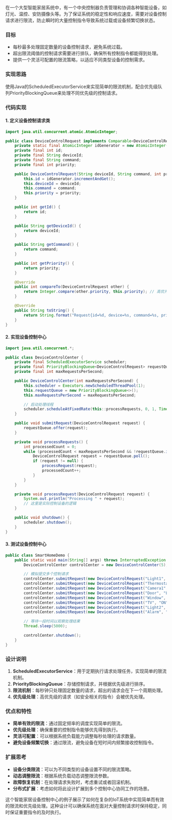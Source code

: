 <font style="color:rgba(0, 0, 0, 0.82);">在一个大型智能家居系统中，有一个中央控制器负责管理和协调各种智能设备，如灯光、温控、安防摄像头等。为了保证系统的稳定性和响应速度，需要对设备控制请求进行限流，防止瞬时的大量控制指令导致系统过载或设备频繁切换状态。</font>

### <font style="color:rgba(0, 0, 0, 0.82);">目标</font>
+ <font style="color:rgba(0, 0, 0, 0.82);">每秒最多处理固定数量的设备控制请求，避免系统过载。</font>
+ <font style="color:rgba(0, 0, 0, 0.82);">超出限流阈值的控制请求需要进行排队，确保所有控制指令都能得到处理。</font>
+ <font style="color:rgba(0, 0, 0, 0.82);">提供一个灵活可配置的限流策略，以适应不同类型设备的控制需求。</font>

### <font style="color:rgba(0, 0, 0, 0.82);">实现思路</font>
<font style="color:rgba(0, 0, 0, 0.82);">使用Java的ScheduledExecutorService来实现简单的限流机制，配合优先级队列PriorityBlockingQueue来处理不同优先级的控制请求。</font>

### <font style="color:rgba(0, 0, 0, 0.82);">代码实现</font>
#### <font style="color:rgba(0, 0, 0, 0.82);">1. 定义设备控制请求类</font>
```java
import java.util.concurrent.atomic.AtomicInteger;  

public class DeviceControlRequest implements Comparable<DeviceControlRequest> {  
    private static final AtomicInteger idGenerator = new AtomicInteger(0);  
    private final int id;  
    private final String deviceId;  
    private final String command;  
    private final int priority;  

    public DeviceControlRequest(String deviceId, String command, int priority) {  
        this.id = idGenerator.incrementAndGet();  
        this.deviceId = deviceId;  
        this.command = command;  
        this.priority = priority;  
    }  

    public int getId() {  
        return id;  
    }  

    public String getDeviceId() {  
        return deviceId;  
    }  

    public String getCommand() {  
        return command;  
    }  

    public int getPriority() {  
        return priority;  
    }  

    @Override  
    public int compareTo(DeviceControlRequest other) {  
        return Integer.compare(other.priority, this.priority); // 高优先级在前  
    }  

    @Override  
    public String toString() {  
        return String.format("Request{id=%d, device=%s, command=%s, priority=%d}", id, deviceId, command, priority);  
    }  
}
```

#### <font style="color:rgba(0, 0, 0, 0.82);">2. 实现设备控制中心</font>
```java
import java.util.concurrent.*;  

public class DeviceControlCenter {  
    private final ScheduledExecutorService scheduler;  
    private final PriorityBlockingQueue<DeviceControlRequest> requestQueue;  
    private final int maxRequestsPerSecond;  

    public DeviceControlCenter(int maxRequestsPerSecond) {  
        this.scheduler = Executors.newScheduledThreadPool(1);  
        this.requestQueue = new PriorityBlockingQueue<>();  
        this.maxRequestsPerSecond = maxRequestsPerSecond;  

        // 启动处理线程  
        scheduler.scheduleAtFixedRate(this::processRequests, 0, 1, TimeUnit.SECONDS);  
    }  

    public void submitRequest(DeviceControlRequest request) {  
        requestQueue.offer(request);  
    }  

    private void processRequests() {  
        int processedCount = 0;  
        while (processedCount < maxRequestsPerSecond && !requestQueue.isEmpty()) {  
            DeviceControlRequest request = requestQueue.poll();  
            if (request != null) {  
                processRequest(request);  
                processedCount++;  
            }  
        }  
    }  

    private void processRequest(DeviceControlRequest request) {  
        System.out.println("Processing " + request);  
        // 这里是实际控制设备的逻辑  
    }  

    public void shutdown() {  
        scheduler.shutdown();  
    }  
}
```

#### <font style="color:rgba(0, 0, 0, 0.82);">3. 测试设备控制中心</font>
```java
public class SmartHomeDemo {  
    public static void main(String[] args) throws InterruptedException {  
        DeviceControlCenter controlCenter = new DeviceControlCenter(5); // 每秒最多处理5个请求  

        // 模拟提交多个控制请求  
        controlCenter.submitRequest(new DeviceControlRequest("Light1", "ON", 1));  
        controlCenter.submitRequest(new DeviceControlRequest("Thermostat", "SET_TEMP:22", 2));  
        controlCenter.submitRequest(new DeviceControlRequest("Camera1", "RECORD", 3));  
        controlCenter.submitRequest(new DeviceControlRequest("Door", "LOCK", 3));  
        controlCenter.submitRequest(new DeviceControlRequest("Window", "CLOSE", 2));  
        controlCenter.submitRequest(new DeviceControlRequest("TV", "ON", 1));  
        controlCenter.submitRequest(new DeviceControlRequest("Light2", "OFF", 1));  
        controlCenter.submitRequest(new DeviceControlRequest("Alarm", "ARM", 3));  

        // 等待一段时间以观察处理结果  
        Thread.sleep(5000);  

        controlCenter.shutdown();  
    }  
}
```

### <font style="color:rgba(0, 0, 0, 0.82);">设计说明</font>
1. **<font style="color:rgba(0, 0, 0, 0.82);">ScheduledExecutorService</font>**<font style="color:rgba(0, 0, 0, 0.82);">：用于定期执行请求处理任务，实现简单的限流机制。</font>
2. **<font style="color:rgba(0, 0, 0, 0.82);">PriorityBlockingQueue</font>**<font style="color:rgba(0, 0, 0, 0.82);">：存储控制请求，并根据优先级进行排序。</font>
3. **<font style="color:rgba(0, 0, 0, 0.82);">限流机制</font>**<font style="color:rgba(0, 0, 0, 0.82);">：每秒钟只处理固定数量的请求，超出的请求会在下一个周期处理。</font>
4. **<font style="color:rgba(0, 0, 0, 0.82);">优先级处理</font>**<font style="color:rgba(0, 0, 0, 0.82);">：高优先级的请求（如安全相关的指令）会被优先处理。</font>

### <font style="color:rgba(0, 0, 0, 0.82);">优点和特性</font>
+ **<font style="color:rgba(0, 0, 0, 0.82);">简单有效的限流</font>**<font style="color:rgba(0, 0, 0, 0.82);">：通过固定频率的调度实现简单的限流。</font>
+ **<font style="color:rgba(0, 0, 0, 0.82);">优先级处理</font>**<font style="color:rgba(0, 0, 0, 0.82);">：确保重要的控制指令能够优先得到执行。</font>
+ **<font style="color:rgba(0, 0, 0, 0.82);">灵活可配置</font>**<font style="color:rgba(0, 0, 0, 0.82);">：可以根据系统负载能力调整每秒处理的请求数量。</font>
+ **<font style="color:rgba(0, 0, 0, 0.82);">避免设备频繁切换</font>**<font style="color:rgba(0, 0, 0, 0.82);">：通过限流，避免设备在短时间内频繁接收控制指令。</font>

### <font style="color:rgba(0, 0, 0, 0.82);">扩展思考</font>
+ **<font style="color:rgba(0, 0, 0, 0.82);">设备分类限流</font>**<font style="color:rgba(0, 0, 0, 0.82);">：可以为不同类型的设备设置不同的限流策略。</font>
+ **<font style="color:rgba(0, 0, 0, 0.82);">动态调整限流</font>**<font style="color:rgba(0, 0, 0, 0.82);">：根据系统负载动态调整限流参数。</font>
+ **<font style="color:rgba(0, 0, 0, 0.82);">故障恢复机制</font>**<font style="color:rgba(0, 0, 0, 0.82);">：在处理请求失败时，考虑重试或者回滚机制。</font>
+ **<font style="color:rgba(0, 0, 0, 0.82);">分布式扩展</font>**<font style="color:rgba(0, 0, 0, 0.82);">：考虑如何将此设计扩展到多个控制中心协同工作的场景。</font>

<font style="color:rgba(0, 0, 0, 0.82);">这个智能家居设备控制中心的例子展示了如何在复杂的IoT系统中实现简单而有效的限流和优先级处理。这种设计可以确保系统在面对大量控制请求时保持稳定，同时保证重要指令的及时执行。</font>

